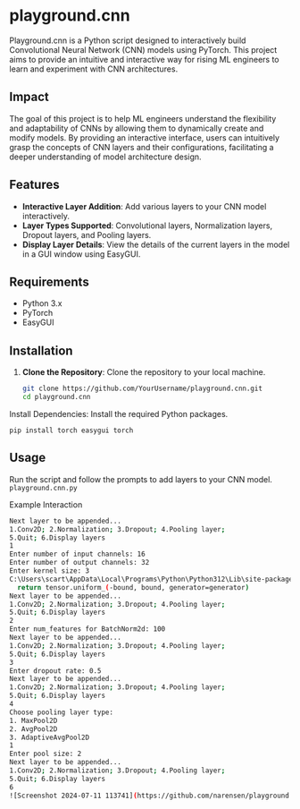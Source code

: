 # playground.cnn

Playground.cnn is a Python script designed to interactively build Convolutional Neural Network (CNN) models using PyTorch. This project aims to provide an intuitive and interactive way for rising ML engineers to learn and experiment with CNN architectures.

## Impact

The goal of this project is to help ML engineers understand the flexibility and adaptability of CNNs by allowing them to dynamically create and modify models. By providing an interactive interface, users can intuitively grasp the concepts of CNN layers and their configurations, facilitating a deeper understanding of model architecture design.

## Features

- **Interactive Layer Addition**: Add various layers to your CNN model interactively.
- **Layer Types Supported**: Convolutional layers, Normalization layers, Dropout layers, and Pooling layers.
- **Display Layer Details**: View the details of the current layers in the model in a GUI window using EasyGUI.

## Requirements

- Python 3.x
- PyTorch
- EasyGUI

## Installation

1. **Clone the Repository**: Clone the repository to your local machine.
   ```bash
   git clone https://github.com/YourUsername/playground.cnn.git
   cd playground.cnn
Install Dependencies: Install the required Python packages.

`pip install torch easygui torch`

## Usage
Run the script and follow the prompts to add layers to your CNN model.
`playground.cnn.py`

Example Interaction
```bash
Next layer to be appended...
1.Conv2D; 2.Normalization; 3.Dropout; 4.Pooling layer;
5.Quit; 6.Display layers
1
Enter number of input channels: 16
Enter number of output channels: 32
Enter kernel size: 3
C:\Users\scart\AppData\Local\Programs\Python\Python312\Lib\site-packages\torch\nn\init.py:459: UserWarning: Failed to initialize NumPy: No module named 'numpy' (Triggered internally at ..\torch\csrc\utils\tensor_numpy.cpp:84.)
  return tensor.uniform_(-bound, bound, generator=generator)
Next layer to be appended...
1.Conv2D; 2.Normalization; 3.Dropout; 4.Pooling layer;
5.Quit; 6.Display layers
2
Enter num_features for BatchNorm2d: 100
Next layer to be appended...
1.Conv2D; 2.Normalization; 3.Dropout; 4.Pooling layer;
5.Quit; 6.Display layers
3
Enter dropout rate: 0.5
Next layer to be appended...
1.Conv2D; 2.Normalization; 3.Dropout; 4.Pooling layer;
5.Quit; 6.Display layers
4
Choose pooling layer type:
1. MaxPool2D
2. AvgPool2D
3. AdaptiveAvgPool2D
1
Enter pool size: 2
Next layer to be appended...
1.Conv2D; 2.Normalization; 3.Dropout; 4.Pooling layer;
5.Quit; 6.Display layers
6
![Screenshot 2024-07-11 113741](https://github.com/narensen/playground.cnn/assets/106871870/6698cf24-3591-49f4-970c-e5fe3aaef7a7)

